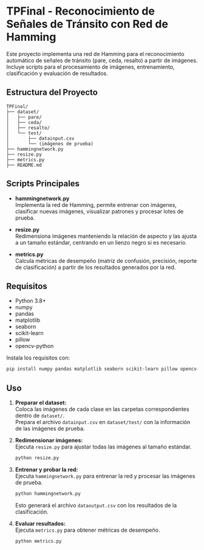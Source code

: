 # TPFinal - Reconocimiento de Señales de Tránsito con Red de Hamming

Este proyecto implementa una red de Hamming para el reconocimiento automático de señales de tránsito (pare, ceda, resalto) a partir de imágenes. Incluye scripts para el procesamiento de imágenes, entrenamiento, clasificación y evaluación de resultados.

## Estructura del Proyecto

```
TPFinal/
├── dataset/
│   ├── pare/
│   ├── ceda/
│   ├── resalto/
│   └── test/
│       ├── datainput.csv
│       └── (imágenes de prueba)
├── hammingnetwork.py
├── resize.py
├── metrics.py
├── README.md
```

## Scripts Principales

- **hammingnetwork.py**  
  Implementa la red de Hamming, permite entrenar con imágenes, clasificar nuevas imágenes, visualizar patrones y procesar lotes de prueba.

- **resize.py**  
  Redimensiona imágenes manteniendo la relación de aspecto y las ajusta a un tamaño estándar, centrando en un lienzo negro si es necesario.

- **metrics.py**  
  Calcula métricas de desempeño (matriz de confusión, precisión, reporte de clasificación) a partir de los resultados generados por la red.

## Requisitos

- Python 3.8+
- numpy
- pandas
- matplotlib
- seaborn
- scikit-learn
- pillow
- opencv-python

Instala los requisitos con:

```bash
pip install numpy pandas matplotlib seaborn scikit-learn pillow opencv-python
```

## Uso

1. **Preparar el dataset:**  
   Coloca las imágenes de cada clase en las carpetas correspondientes dentro de `dataset/`.  
   Prepara el archivo `datainput.csv` en `dataset/test/` con la información de las imágenes de prueba.

2. **Redimensionar imágenes:**  
   Ejecuta `resize.py` para ajustar todas las imágenes al tamaño estándar.

   ```bash
   python resize.py
   ```

3. **Entrenar y probar la red:**  
   Ejecuta `hammingnetwork.py` para entrenar la red y procesar las imágenes de prueba.

   ```bash
   python hammingnetwork.py
   ```

   Esto generará el archivo `dataoutput.csv` con los resultados de la clasificación.

4. **Evaluar resultados:**  
   Ejecuta `metrics.py` para obtener métricas de desempeño.

   ```bash
   python metrics.py
   ```


